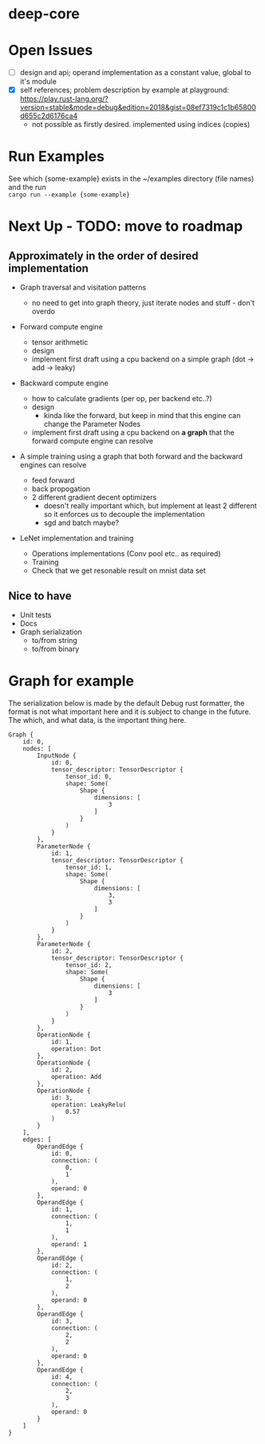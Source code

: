 # deep-core

# Open Issues
- [ ] design and api; operand implementation as a constant value, global to it's module
- [x] self references; problem description by example at playground: https://play.rust-lang.org/?version=stable&mode=debug&edition=2018&gist=08ef7319c1c1b65800d655c2d6176ca4
    - not possible as firstly desired. implemented using indices (copies)

# Run Examples
See which {some-example} exists in the ~/examples directory (file names) and the run  
```cargo run --example {some-example}```

# Next Up - TODO: move to roadmap
## __Approximately in the order of desired implementation__
- Graph traversal and visitation patterns
    - no need to get into graph theory, just iterate nodes and stuff - don't overdo
- Forward compute engine
    - tensor arithmetic
    - design
    - implement first draft using a cpu backend on a simple graph (dot -> add -> leaky)
- Backward compute engine
    - how to calculate gradients (per op, per backend etc..?)
    - design
        - kinda like the forward, but keep in mind that this engine can change the Parameter Nodes
    - implement first draft using a cpu backend on __a graph__ that the forward compute engine can resolve
    
- A simple training using a graph that both forward and the backward engines can resolve
    - feed forward
    - back propogation
    - 2 different gradient decent optimizers
        - doesn't really important which, but implement at least 2 different so it enforces
          us to decouple the implementation
        - sgd and batch maybe?

- LeNet implementation and training
    - Operations implementations (Conv pool etc.. as required)
    - Training
    - Check that we get resonable result on mnist data set
    
## __Nice to have__
- Unit tests
- Docs
- Graph serialization
    - to/from string
    - to/from binary

# Graph for example
The serialization below is made by the default Debug rust formatter, the format is not what important here and it is subject to change in the future. The which, and what data, is the important thing here.

```
Graph {
    id: 0,
    nodes: [
        InputNode {
            id: 0,
            tensor_descriptor: TensorDescriptor {
                tensor_id: 0,
                shape: Some(
                    Shape {
                        dimensions: [
                            3
                        ]
                    }
                )
            }
        },
        ParameterNode {
            id: 1,
            tensor_descriptor: TensorDescriptor {
                tensor_id: 1,
                shape: Some(
                    Shape {
                        dimensions: [
                            3,
                            3
                        ]
                    }
                )
            }
        },
        ParameterNode {
            id: 2,
            tensor_descriptor: TensorDescriptor {
                tensor_id: 2,
                shape: Some(
                    Shape {
                        dimensions: [
                            3
                        ]
                    }
                )
            }
        },
        OperationNode {
            id: 1,
            operation: Dot
        },
        OperationNode {
            id: 2,
            operation: Add
        },
        OperationNode {
            id: 3,
            operation: LeakyRelu(
                0.57
            )
        }
    ],
    edges: [
        OperandEdge {
            id: 0,
            connection: (
                0,
                1
            ),
            operand: 0
        },
        OperandEdge {
            id: 1,
            connection: (
                1,
                1
            ),
            operand: 1
        },
        OperandEdge {
            id: 2,
            connection: (
                1,
                2
            ),
            operand: 0
        },
        OperandEdge {
            id: 3,
            connection: (
                2,
                2
            ),
            operand: 0
        },
        OperandEdge {
            id: 4,
            connection: (
                2,
                3
            ),
            operand: 0
        }
    ]
}
```
